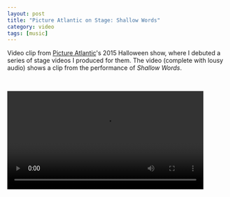 ```yaml
---
layout: post
title: "Picture Atlantic on Stage: Shallow Words"
category: video
tags: [music]
---
```


Video clip from [Picture Atlantic](http://www.pictureatlantic.com)'s 2015 Halloween show, where I debuted a series of stage videos I produced for them. The video (complete with lousy audio) shows a clip from the performance of *Shallow Words*.

<p>&nbsp;</p>

<video controls="controls" width="450" name="Picture Atlantic Shallow Words" src="/assets/pa-shallow-stage.mov"></video>
